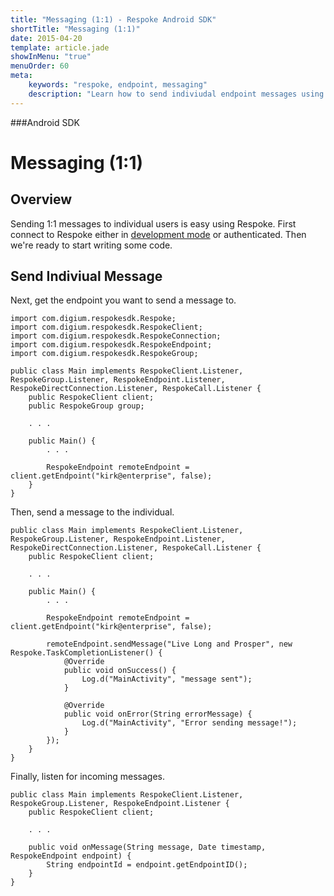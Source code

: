 ```yaml
---
title: "Messaging (1:1) - Respoke Android SDK"
shortTitle: "Messaging (1:1)"
date: 2015-04-20
template: article.jade
showInMenu: "true"
menuOrder: 60
meta:
    keywords: "respoke, endpoint, messaging"
    description: "Learn how to send indiviudal endpoint messages using Respoke"
---
```


###Android SDK
# Messaging (1:1)

## Overview

Sending 1:1 messages to individual users is easy using Respoke. First connect to Respoke either in [development mode](/client/android/getting-started.html) or authenticated. Then we're ready to start writing some code.

## Send Indiviual Message

Next, get the endpoint you want to send a message to.

    import com.digium.respokesdk.Respoke;
    import com.digium.respokesdk.RespokeClient;
    import com.digium.respokesdk.RespokeConnection;
    import com.digium.respokesdk.RespokeEndpoint;
    import com.digium.respokesdk.RespokeGroup;

    public class Main implements RespokeClient.Listener, RespokeGroup.Listener, RespokeEndpoint.Listener,  RespokeDirectConnection.Listener, RespokeCall.Listener {
        public RespokeClient client;
        public RespokeGroup group;

        . . .
        
        public Main() {
            . . .
            
            RespokeEndpoint remoteEndpoint = client.getEndpoint("kirk@enterprise", false);
        }
    }

Then, send a message to the individual.

    public class Main implements RespokeClient.Listener, RespokeGroup.Listener, RespokeEndpoint.Listener,  RespokeDirectConnection.Listener, RespokeCall.Listener {
        public RespokeClient client;

        . . .
        
        public Main() {
            . . .
            
            RespokeEndpoint remoteEndpoint = client.getEndpoint("kirk@enterprise", false);
            
            remoteEndpoint.sendMessage("Live Long and Prosper", new Respoke.TaskCompletionListener() {
                @Override
                public void onSuccess() {
                    Log.d("MainActivity", "message sent");
                }

                @Override
                public void onError(String errorMessage) {
                    Log.d("MainActivity", "Error sending message!");
                }
            }); 
        }
    }

Finally, listen for incoming messages.

    public class Main implements RespokeClient.Listener, RespokeGroup.Listener, RespokeEndpoint.Listener {
        public RespokeClient client;

        . . .
        
        public void onMessage(String message, Date timestamp, RespokeEndpoint endpoint) {
            String endpointId = endpoint.getEndpointID();
        }
    }